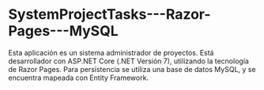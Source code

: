 # SystemProjectTasks---Razor-Pages---MySQL
Esta aplicación es un sistema administrador de proyectos.
Está desarrollador con ASP.NET Core (.NET Versión 7), utilizando la tecnología de Razor Pages. 
Para persistencia se utiliza una base de datos MySQL, y se encuentra mapeada con Entity Framework.
